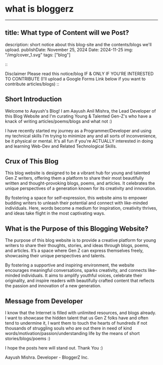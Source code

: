 # what is bloggerz

---

## title: What type of Content will we Post?
description: short notice about this blog-site and the contents/blogs we'll upload.
publishDate: November 25, 2024
Date: 2024-11-25
img: "/img/cover_1.svg"
tags: ["blog"]

::

Disclaimer
Please read this notice/blog IF & ONLY IF YOU'RE INTERESTED TO CONTRIBUTE
(I'll upload a Google Forms Link below if you want to contribute articles/blogs)
::

## Short Introduction

Welcome to Aayush's Blog! I am Aayush Anil Mishra, the Lead Developer of this Blog Website and I'm curating Young & Talented Gen-Z's who have a knack of writing articles/poems/blogs and what not :)

I have recently started my journey as a Programmer/Developer and using my technical skills I'm trying to minimize any and all sorts of inconvenience, be it physical or mental. It's all fun if you're ACTUALLY interested in doing and learning Web-Dev and Related Technological Skills.

## Crux of This Blog

This blog website is designed to be a vibrant hub for young and talented Gen Z writers, offering them a platform to share their most beautifully written and thought-provoking blogs, poems, and articles. It celebrates the unique perspectives of a generation known for its creativity and innovation.

By fostering a space for self-expression, this website aims to empower budding writers to unleash their potential and connect with like-minded individuals. Here, words become a medium for inspiration, creativity thrives, and ideas take flight in the most captivating ways.

## What is the Purpose of this Blogging Website?

The purpose of this blog website is to provide a creative platform for young writers to share their thoughts, stories, and ideas through blogs, poems, and articles. It’s a space where Gen Z can express themselves freely, showcasing their unique perspectives and talents.

By fostering a supportive and inspiring environment, the website encourages meaningful conversations, sparks creativity, and connects like-minded individuals. It aims to amplify youthful voices, celebrate their originality, and inspire readers with beautifully crafted content that reflects the passion and innovation of a new generation.

## Message from Developer

I know that the Internet is filled with unlimited resources, and blogs already. I want to showcase the hidden talent that us Gen Z folks have and often tend to undermine it, I want them to touch the hearts of hundreds if not thousands of struggling souls who are out there in need of kind words/motivation/passion/understanding life by the means of short stories/blogs/poems :)

I hope the posts here will stand out.
Thank You :)

Aayush Mishra.
Developer - BloggerZ Inc.